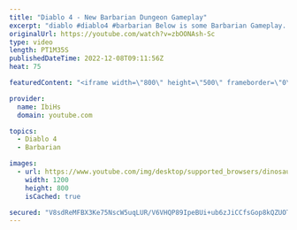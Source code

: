```yaml
---
title: "Diablo 4 - New Barbarian Dungeon Gameplay"
excerpt: "diablo #diablo4 #barbarian Below is some Barbarian Gameplay. You can see primary abilities in action, plus Battle Trance and ..."
originalUrl: https://youtube.com/watch?v=zbOONAsh-Sc
type: video
length: PT1M35S
publishedDateTime: 2022-12-08T09:11:56Z
heat: 75

featuredContent: "<iframe width=\"800\" height=\"500\" frameborder=\"0\" src=\"https://www.youtube.com/embed/zbOONAsh-Sc\" allow=\"accelerometer; autoplay; encrypted-media; gyroscope; picture-in-picture\" allowfullscreen></iframe>"

provider:
  name: IbiHs
  domain: youtube.com

topics:
  - Diablo 4
  - Barbarian

images:
  - url: https://www.youtube.com/img/desktop/supported_browsers/dinosaur.png
    width: 1200
    height: 800
    isCached: true

secured: "V8sdReMFBX3Ke75NscW5uqLUR/V6VHQP89IpeBUi+ub6zJiCCfsGop8kQZUOThq0SEZeD2QGZenfpzCNP9u1o3/qC3Bau7mK1dCLcjOcpkWXC5ltRu+0+9FOBf+kNMnkPAiL+5ta4eoDDVzqcmuME0dH+BBFV7NhCBtUfIDcL7i73XefsVmA2jb3OMR5hXpDu5l7yAu6LDS8puqSNCfa3Ake9Vobx+2JH5Cs/BXA/btC8ITdXOHxcJ+cOumu2b3NviNgINzuVPtFNTt0wVBOU2kvD6oZ/8YkiSkhZGFBHktqWpUnRAf2YUkKGaX175vo25RzUxMDtBi6w+JivVsMB/Sm7C2fhA6IdNfVWt6eWHA3NulSTtn9DSxGKpQ2DOEqZv1BxMAG1MPhtK/C47/x54CbBdTBw7z52bV0DRMbqxA=;bu5ZOavlt+KPyPtxSBRtJg=="
---
```


